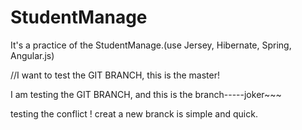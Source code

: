 # StudentManage
It's a practice of the StudentManage.(use Jersey, Hibernate, Spring, Angular.js)


//I want to test the GIT BRANCH, this is the master!

I am testing the GIT BRANCH, and this is the branch-----joker~~~

testing the conflict !
creat a new branck is simple and quick.
